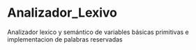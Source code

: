 # Analizador_Lexivo
 Analizador lexico y semántico de variables básicas primitivas e implementacion de palabras reservadas
